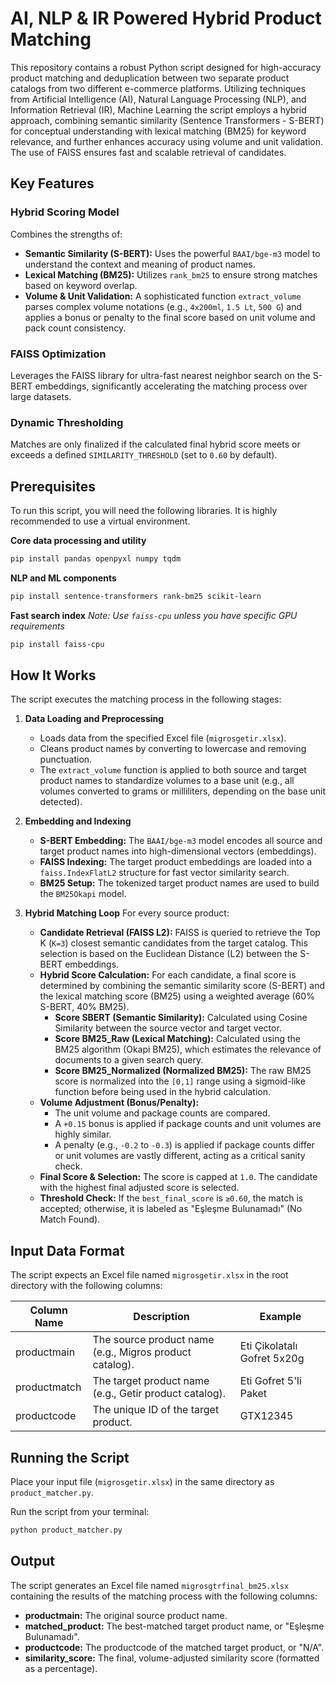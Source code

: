# AI, NLP & IR Powered Hybrid Product Matching

This repository contains a robust Python script designed for high-accuracy product matching and deduplication between two separate product catalogs from two different e-commerce platforms. Utilizing techniques from Artificial Intelligence (AI), Natural Language Processing (NLP), and Information Retrieval (IR), Machine Learning the script employs a hybrid approach, combining semantic similarity (Sentence Transformers - S-BERT) for conceptual understanding with lexical matching (BM25) for keyword relevance, and further enhances accuracy using volume and unit validation. The use of FAISS ensures fast and scalable retrieval of candidates.

## Key Features

### Hybrid Scoring Model
Combines the strengths of:

- **Semantic Similarity (S-BERT):** Uses the powerful `BAAI/bge-m3` model to understand the context and meaning of product names.
- **Lexical Matching (BM25):** Utilizes `rank_bm25` to ensure strong matches based on keyword overlap.
- **Volume & Unit Validation:** A sophisticated function `extract_volume` parses complex volume notations (e.g., `4x200ml`, `1.5 Lt`, `500 G`) and applies a bonus or penalty to the final score based on unit volume and pack count consistency.

### FAISS Optimization
Leverages the FAISS library for ultra-fast nearest neighbor search on the S-BERT embeddings, significantly accelerating the matching process over large datasets.

### Dynamic Thresholding
Matches are only finalized if the calculated final hybrid score meets or exceeds a defined `SIMILARITY_THRESHOLD` (set to `0.60` by default).

## Prerequisites

To run this script, you will need the following libraries. It is highly recommended to use a virtual environment.

**Core data processing and utility**
```bash
pip install pandas openpyxl numpy tqdm
```

**NLP and ML components**
```bash
pip install sentence-transformers rank-bm25 scikit-learn
```

**Fast search index**
*Note: Use `faiss-cpu` unless you have specific GPU requirements*
```bash
pip install faiss-cpu
```

## How It Works

The script executes the matching process in the following stages:

1.  **Data Loading and Preprocessing**
    - Loads data from the specified Excel file (`migrosgetir.xlsx`).
    - Cleans product names by converting to lowercase and removing punctuation.
    - The `extract_volume` function is applied to both source and target product names to standardize volumes to a base unit (e.g., all volumes converted to grams or milliliters, depending on the base unit detected).

2.  **Embedding and Indexing**
    - **S-BERT Embedding:** The `BAAI/bge-m3` model encodes all source and target product names into high-dimensional vectors (embeddings).
    - **FAISS Indexing:** The target product embeddings are loaded into a `faiss.IndexFlatL2` structure for fast vector similarity search.
    - **BM25 Setup:** The tokenized target product names are used to build the `BM25Okapi` model.

3.  **Hybrid Matching Loop**
    For every source product:
    - **Candidate Retrieval (FAISS L2):** FAISS is queried to retrieve the Top K (`K=3`) closest semantic candidates from the target catalog. This selection is based on the Euclidean Distance (L2) between the S-BERT embeddings.
    - **Hybrid Score Calculation:** For each candidate, a final score is determined by combining the semantic similarity score (S-BERT) and the lexical matching score (BM25) using a weighted average (60% S-BERT, 40% BM25).
        - **Score SBERT (Semantic Similarity):** Calculated using Cosine Similarity between the source vector and target vector.
        - **Score BM25_Raw (Lexical Matching):** Calculated using the BM25 algorithm (Okapi BM25), which estimates the relevance of documents to a given search query.
        - **Score BM25_Normalized (Normalized BM25):** The raw BM25 score is normalized into the `[0,1]` range using a sigmoid-like function before being used in the hybrid calculation.
    - **Volume Adjustment (Bonus/Penalty):**
        - The unit volume and package counts are compared.
        - A `+0.15` bonus is applied if package counts and unit volumes are highly similar.
        - A penalty (e.g., `-0.2` to `-0.3`) is applied if package counts differ or unit volumes are vastly different, acting as a critical sanity check.
    - **Final Score & Selection:** The score is capped at `1.0`. The candidate with the highest final adjusted score is selected.
    - **Threshold Check:** If the `best_final_score` is `≥0.60`, the match is accepted; otherwise, it is labeled as "Eşleşme Bulunamadı" (No Match Found).

## Input Data Format

The script expects an Excel file named `migrosgetir.xlsx` in the root directory with the following columns:

| Column Name  | Description                                             | Example                     |
|--------------|---------------------------------------------------------|-----------------------------|
| productmain  | The source product name (e.g., Migros product catalog). | Eti Çikolatalı Gofret 5x20g |
| productmatch | The target product name (e.g., Getir product catalog).  | Eti Gofret 5'li Paket     |
| productcode  | The unique ID of the target product.                    | GTX12345                    |

## Running the Script

Place your input file (`migrosgetir.xlsx`) in the same directory as `product_matcher.py`.

Run the script from your terminal:
```bash
python product_matcher.py
```

## Output

The script generates an Excel file named `migrosgtrfinal_bm25.xlsx` containing the results of the matching process with the following columns:

- **productmain:** The original source product name.
- **matched_product:** The best-matched target product name, or "Eşleşme Bulunamadı".
- **productcode:** The productcode of the matched target product, or "N/A".
- **similarity_score:** The final, volume-adjusted similarity score (formatted as a percentage).
